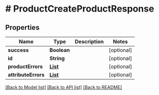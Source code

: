 # # ProductCreateProductResponse


## Properties 


Name | Type | Description | Notes
------------ | ------------- | ------------- | -------------
**success**| **Boolean** |   | [optional]
**id**| **String** |   | [optional]
**productErrors**| [**List<ProductProductResponseError>**](ProductProductResponseError.md) |   | [optional]
**attributeErrors**| [**List<ProductAttributeResponseError>**](ProductAttributeResponseError.md) |   | [optional]


[[Back to Model list]](../../README.md#models) [[Back to API list]](../../README.md#endpoints) [[Back to README]](../../README.md)

